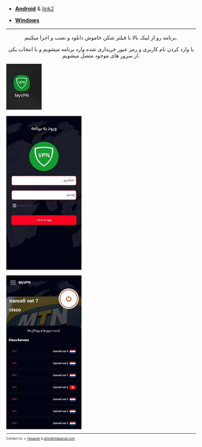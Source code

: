 

* [**Android**](https://uplnk.com/f/134a0565/my_vpn_1.9.0.apk) & [link2](https://www.mediafire.com/file/tkjuj75v8gh8s5q/MY+VPN+1.9.0.apk/file)

* [**Windows**](http://uplnk.com/f/f99ba404/my_vpn.windows.zip)

_____________________________________________________
<center> 
        <p>
 برنامه رو از لینک بالا با فیلتر شکن خاموش دانلود و نصب و اجرا میکنیم.

با وارد کردن نام کاربری و رمز عبور خریداری شده وارد برنامه میشویم و با انتخاب یکی از سرور های موجود متصل میشویم.
        </p>
</center>


![alt text](myvpn/my1.jpg "Title")<small>

![alt text](myvpn/my2.jpg "Title")<small>

![alt text](myvpn/my3.jpg "Title")<small>

________________________________________

Contact Us → [Telegram](http://t.me/fastfixgsm) & [gfix4600@gmail.com](mailto:gfix4600@gmail.com)   
